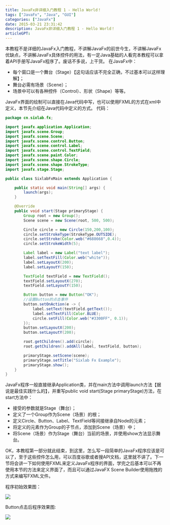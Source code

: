 ```yaml
---
title: JavaFx非详细入门教程 1 - Hello World！
tags: ["JavaFx", "Java", "GUI"]
categories: ["JavaFx"]
date: 2015-03-21 23:31:42
description: JavaFx非详细入门教程 1 - Hello World！
articleGPT: 
---
```


本教程不是详细的JavaFx入门教程，不讲解JavaFx的前世今生，不讲解JavaFx优缺点，不讲解JavaFx具体控件的用法，有一定Java基础的人看完本教程可以拿着API手册写JavaFx程序了。废话不多说，上干货。
在JavaFx中：  

  * 每个窗口是一个舞台（Stage）【这句话应该不完全正确，不过基本可以这样理解】；
  * 舞台必需有场景（Scene）；
  * 场景中可以有各种控件（Control）、形状（Shape）等等。

JavaFx界面的绘制可以直接在Java代码中写，也可以使用FXML的方式在xml中定义，本节先介绍在Java代码中定义的方式。 代码：

```Java
package cn.sixlab.fx;

import javafx.application.Application;
import javafx.scene.Group;
import javafx.scene.Scene;
import javafx.scene.control.Button;
import javafx.scene.control.Label;
import javafx.scene.control.TextField;
import javafx.scene.paint.Color;
import javafx.scene.shape.Circle;
import javafx.scene.shape.StrokeType;
import javafx.stage.Stage;

public class SixlabFxMain extends Application {

    public static void main(String[] args) {
        launch(args);
    }

    @Override
    public void start(Stage primaryStage) {
        Group root = new Group();
        Scene scene = new Scene(root, 500, 500);

        Circle circle = new Circle(150,200,100);
        circle.setStrokeType(StrokeType.OUTSIDE);
        circle.setStroke(Color.web("#688668",0.4));
        circle.setStrokeWidth(5);

        Label label = new Label("text label");
        label.setTextFill(Color.web("white"));
        label.setLayoutX(200);
        label.setLayoutY(150);

        TextField textField = new TextField();
        textField.setLayoutX(270);
        textField.setLayoutY(150);

        Button button = new Button("OK");
        //设置Button的点击事件
        button.setOnAction(e -> {
            label.setText(textField.getText());
            label.setTextFill(Color.BLUE);
            circle.setFill(Color.web("#3300FF", 0.1));
        });
        button.setLayoutX(200);
        button.setLayoutY(200);

        root.getChildren().add(circle);
        root.getChildren().addAll(label, textField, button);

        primaryStage.setScene(scene);
        primaryStage.setTitle("Sixlab Fx Example");
        primaryStage.show();
    }
}
```

JavaFx程序一般直接继承Application类，并在main方法中调用launch方法【据说是最佳实践什么的】，并重写public void
start(Stage primaryStage)方法，在start方法中：

  * 接受的参数就是Stage（舞台）；
  * 定义了一个Group作为Scene（场景）的根；
  * 定义Circle、Button、Label、TextField等间接继承自Node的元素；
  * 将定义的元素作为Group的子节点，添加到Scene（场景）中；
  * 将Scene（场景）作为Stage（舞台）当前的场景，并使用show方法显示舞台。

OK，本教程第一部分就此结束，到这里，怎么写一段简单的JavaFx程序应该是可以了，至于这些控件怎么用，可以百度谷歌或者搜API文档，这里就不讲了。下一节将会讲一下如何使用FXML来定义JavaFx程序的界面，学完之后基本可以不再使用本节的方法来定义界面了，而且可以通过JavaFX
Scene Builder使用拖拽的方式来编写FXML文件。

程序初始效果图：  

![](/images/posts/2015-03-21-javafx-01/001.png)

Button点击后程序效果图:  

![](/images/posts/2015-03-21-javafx-01/002.png)
